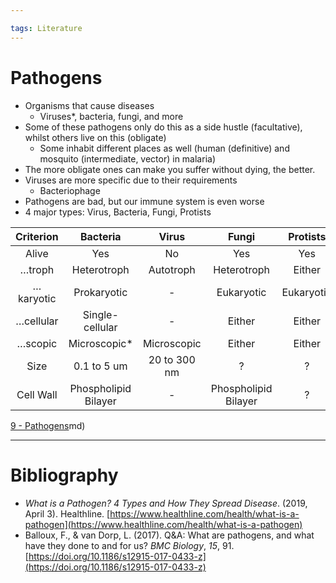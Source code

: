 ```yaml
---

tags: Literature 
---
```


# Pathogens

- Organisms that cause diseases
	- Viruses*, bacteria, fungi, and more
- Some of these pathogens only do this as a side hustle (facultative), whilst others live on this (obligate)
	- Some inhabit different places as well (human (definitive) and mosquito (intermediate, vector) in malaria)
- The more obligate ones can make you suffer without dying, the better.
- Viruses are more specific due to their requirements
	- Bacteriophage
- Pathogens are bad, but our immune system is even worse
- 4 major types: Virus, Bacteria, Fungi, Protists

| Criterion | Bacteria | Virus | Fungi | Protists |
| :---: | :---: | :---: | :---: | :---: |
| Alive | Yes | No | Yes | Yes |
| …troph | Heterotroph | Autotroph | Heterotroph | Either |
| …karyotic | Prokaryotic | - | Eukaryotic | Eukaryotic | 
| …cellular | Single-cellular | - | Either | Either | 
| …scopic | Microscopic* | Microscopic | Either | Either |
| Size | 0.1 to 5 um | 20 to 300 nm | ? | ? |
| Cell Wall | Phospholipid Bilayer | - | Phospholipid Bilayer | ? |

[9 - Pathogens](9%20-%20Pathogens.md)md)

---

# Bibliography

- _What is a Pathogen? 4 Types and How They Spread Disease_. (2019, April 3). Healthline. [https://www.healthline.com/health/what-is-a-pathogen](https://www.healthline.com/health/what-is-a-pathogen)
- Balloux, F., & van Dorp, L. (2017). Q&A: What are pathogens, and what have they done to and for us? _BMC Biology_, _15_, 91. [https://doi.org/10.1186/s12915-017-0433-z](https://doi.org/10.1186/s12915-017-0433-z)